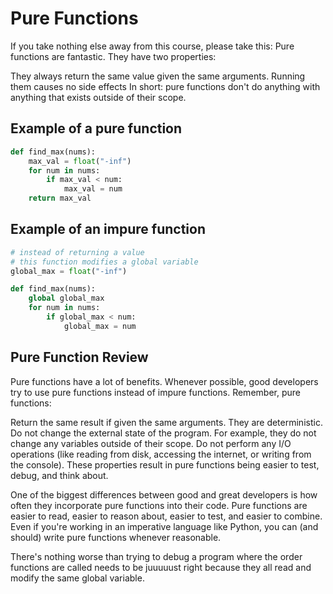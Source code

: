 # Pure Functions

If you take nothing else away from this course, please take this: Pure functions are fantastic. They have two properties:

They always return the same value given the same arguments.
Running them causes no side effects
In short: pure functions don't do anything with anything that exists outside of their scope.

## Example of a pure function

```py
def find_max(nums):
    max_val = float("-inf")
    for num in nums:
        if max_val < num:
            max_val = num
    return max_val
```

## Example of an impure function

```py
# instead of returning a value
# this function modifies a global variable
global_max = float("-inf")

def find_max(nums):
    global global_max
    for num in nums:
        if global_max < num:
            global_max = num
```

## Pure Function Review

Pure functions have a lot of benefits. Whenever possible, good developers try to use pure functions instead of impure functions. Remember, pure functions:

Return the same result if given the same arguments. They are deterministic.
Do not change the external state of the program. For example, they do not change any variables outside of their scope.
Do not perform any I/O operations (like reading from disk, accessing the internet, or writing from the console).
These properties result in pure functions being easier to test, debug, and think about.

One of the biggest differences between good and great developers is how often they incorporate pure functions into their code. Pure functions are easier to read, easier to reason about, easier to test, and easier to combine. Even if you're working in an imperative language like Python, you can (and should) write pure functions whenever reasonable.

There's nothing worse than trying to debug a program where the order functions are called needs to be juuuuust right because they all read and modify the same global variable.
